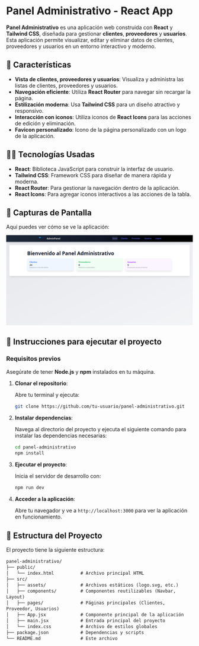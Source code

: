 
# Panel Administrativo - React App

**Panel Administrativo** es una aplicación web construida con **React** y **Tailwind CSS**, diseñada para gestionar **clientes**, **proveedores** y **usuarios**. Esta aplicación permite visualizar, editar y eliminar datos de clientes, proveedores y usuarios en un entorno interactivo y moderno.

## 🚀 **Características**

- **Vista de clientes, proveedores y usuarios**: Visualiza y administra las listas de clientes, proveedores y usuarios.
- **Navegación eficiente**: Utiliza **React Router** para navegar sin recargar la página.
- **Estilización moderna**: Usa **Tailwind CSS** para un diseño atractivo y responsivo.
- **Interacción con iconos**: Utiliza iconos de **React Icons** para las acciones de edición y eliminación.
- **Favicon personalizado**: Icono de la página personalizado con un logo de la aplicación.

## 🧑‍💻 **Tecnologías Usadas**

- **React**: Biblioteca JavaScript para construir la interfaz de usuario.
- **Tailwind CSS**: Framework CSS para diseñar de manera rápida y moderna.
- **React Router**: Para gestionar la navegación dentro de la aplicación.
- **React Icons**: Para agregar iconos interactivos a las acciones de la tabla.

## 🎨 **Capturas de Pantalla**

Aquí puedes ver cómo se ve la aplicación:

![Captura de pantalla](screenshot.png)

## 📝 **Instrucciones para ejecutar el proyecto**

### Requisitos previos

Asegúrate de tener **Node.js** y **npm** instalados en tu máquina.

1. **Clonar el repositorio**:

   Abre tu terminal y ejecuta:

   ```bash
   git clone https://github.com/tu-usuario/panel-administrativo.git
   ```

2. **Instalar dependencias**:

   Navega al directorio del proyecto y ejecuta el siguiente comando para instalar las dependencias necesarias:

   ```bash
   cd panel-administrativo
   npm install
   ```

3. **Ejecutar el proyecto**:

   Inicia el servidor de desarrollo con:

   ```bash
   npm run dev
   ```

4. **Acceder a la aplicación**:

   Abre tu navegador y ve a `http://localhost:3000` para ver la aplicación en funcionamiento.

## 📂 **Estructura del Proyecto**

El proyecto tiene la siguiente estructura:

```
panel-administrativo/
├── public/
│   └── index.html          # Archivo principal HTML
├── src/
│   ├── assets/             # Archivos estáticos (logo.svg, etc.)
│   ├── components/         # Componentes reutilizables (Navbar, Layout)
│   ├── pages/              # Páginas principales (Clientes, Proveedor, Usuarios)
│   ├── App.jsx             # Componente principal de la aplicación
│   ├── main.jsx            # Entrada principal del proyecto
│   └── index.css           # Archivo de estilos globales
├── package.json            # Dependencias y scripts
└── README.md               # Este archivo
```

